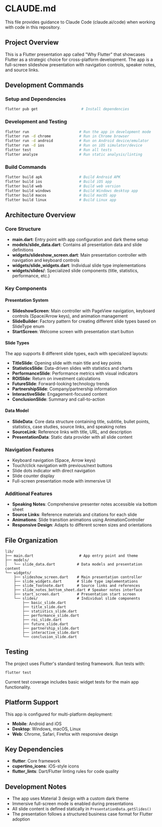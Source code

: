 # CLAUDE.md

This file provides guidance to Claude Code (claude.ai/code) when working with code in this repository.

## Project Overview

This is a Flutter presentation app called "Why Flutter" that showcases Flutter as a strategic choice for cross-platform development. The app is a full-screen slideshow presentation with navigation controls, speaker notes, and source links.

## Development Commands

### Setup and Dependencies
```bash
flutter pub get                    # Install dependencies
```

### Development and Testing
```bash
flutter run                       # Run the app in development mode
flutter run -d chrome             # Run in Chrome browser
flutter run -d android            # Run on Android device/emulator
flutter run -d ios                # Run on iOS simulator/device
flutter test                      # Run all tests
flutter analyze                   # Run static analysis/linting
```

### Build Commands
```bash
flutter build apk                 # Build Android APK
flutter build ios                 # Build iOS app
flutter build web                 # Build web version
flutter build windows             # Build Windows desktop app
flutter build macos               # Build macOS app
flutter build linux               # Build Linux app
```

## Architecture Overview

### Core Structure
- **main.dart**: Entry point with app configuration and dark theme setup
- **models/slide_data.dart**: Contains all presentation data and slide definitions
- **widgets/slideshow_screen.dart**: Main presentation controller with navigation and keyboard controls
- **widgets/slide_widgets.dart**: Individual slide type implementations
- **widgets/slides/**: Specialized slide components (title, statistics, performance, etc.)

### Key Components

#### Presentation System
- **SlideshowScreen**: Main controller with PageView navigation, keyboard controls (Space/Arrow keys), and animation management
- **SlideBuilder**: Factory pattern for creating different slide types based on SlideType enum
- **StartScreen**: Welcome screen with presentation start button

#### Slide Types
The app supports 8 different slide types, each with specialized layouts:
- **TitleSlide**: Opening slide with main title and key points
- **StatisticsSlide**: Data-driven slides with statistics and charts
- **PerformanceSlide**: Performance metrics with visual indicators
- **ROISlide**: Return on investment calculations
- **FutureSlide**: Forward-looking technology trends
- **PartnershipSlide**: Company/partnership information
- **InteractiveSlide**: Engagement-focused content
- **ConclusionSlide**: Summary and call-to-action

#### Data Model
- **SlideData**: Core data structure containing title, subtitle, bullet points, statistics, case studies, source links, and speaking notes
- **SourceLink**: Reference links with title, URL, and description
- **PresentationData**: Static data provider with all slide content

### Navigation Features
- Keyboard navigation (Space, Arrow keys)
- Touch/click navigation with previous/next buttons
- Slide dots indicator with direct navigation
- Slide counter display
- Full-screen presentation mode with immersive UI

### Additional Features
- **Speaking Notes**: Comprehensive presenter notes accessible via bottom sheet
- **Source Links**: Reference materials and citations for each slide
- **Animations**: Slide transition animations using AnimationController
- **Responsive Design**: Adapts to different screen sizes and orientations

## File Organization

```
lib/
├── main.dart                     # App entry point and theme
├── models/
│   └── slide_data.dart          # Data models and presentation content
└── widgets/
    ├── slideshow_screen.dart    # Main presentation controller
    ├── slide_widgets.dart       # Slide type implementations
    ├── slide_footnote.dart      # Source links and references
    ├── slide_notes_bottom_sheet.dart # Speaker notes interface
    ├── start_screen.dart        # Presentation start screen
    └── slides/                  # Individual slide components
        ├── basic_slide.dart
        ├── title_slide.dart
        ├── statistics_slide.dart
        ├── performance_slide.dart
        ├── roi_slide.dart
        ├── future_slide.dart
        ├── partnership_slide.dart
        ├── interactive_slide.dart
        └── conclusion_slide.dart
```

## Testing

The project uses Flutter's standard testing framework. Run tests with:
```bash
flutter test
```

Current test coverage includes basic widget tests for the main app functionality.

## Platform Support

This app is configured for multi-platform deployment:
- **Mobile**: Android and iOS
- **Desktop**: Windows, macOS, Linux
- **Web**: Chrome, Safari, Firefox with responsive design

## Key Dependencies

- **flutter**: Core framework
- **cupertino_icons**: iOS-style icons
- **flutter_lints**: Dart/Flutter linting rules for code quality

## Development Notes

- The app uses Material 3 design with a custom dark theme
- Immersive full-screen mode is enabled during presentations
- All slide content is defined statically in `PresentationData.getSlides()`
- The presentation follows a structured business case format for Flutter adoption